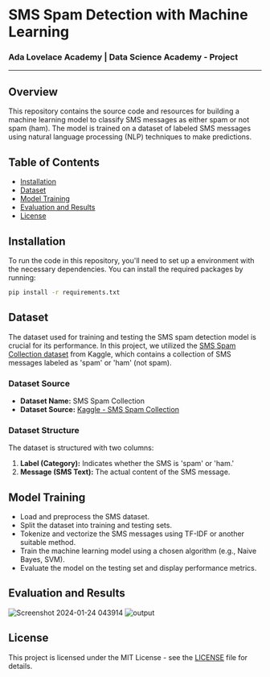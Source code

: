 # SMS Spam Detection with Machine Learning

### Ada Lovelace Academy | Data Science Academy - Project
-----

## Overview

This repository contains the source code and resources for building a machine learning model to classify SMS messages as either spam or not spam (ham). The model is trained on a dataset of labeled SMS messages using natural language processing (NLP) techniques to make predictions.

## Table of Contents

- [Installation](#installation)
- [Dataset](#dataset)
- [Model Training](#model-training)
- [Evaluation and Results](#evaluation-and-results)
- [License](#license)

## Installation

To run the code in this repository, you'll need to set up a environment with the necessary dependencies. You can install the required packages by running:

```bash
pip install -r requirements.txt
```
## Dataset

The dataset used for training and testing the SMS spam detection model is crucial for its performance. In this project, we utilized the [SMS Spam Collection dataset](https://www.kaggle.com/uciml/sms-spam-collection-dataset) from Kaggle, which contains a collection of SMS messages labeled as 'spam' or 'ham' (not spam).

### Dataset Source

- **Dataset Name:** SMS Spam Collection
- **Dataset Source:** [Kaggle - SMS Spam Collection](https://www.kaggle.com/uciml/sms-spam-collection-dataset)

### Dataset Structure

The dataset is structured with two columns:

1. **Label (Category):** Indicates whether the SMS is 'spam' or 'ham.'
2. **Message (SMS Text):** The actual content of the SMS message.

## Model Training
   - Load and preprocess the SMS dataset.
   - Split the dataset into training and testing sets.
   - Tokenize and vectorize the SMS messages using TF-IDF or another suitable method.
   - Train the machine learning model using a chosen algorithm (e.g., Naive Bayes, SVM).
   - Evaluate the model on the testing set and display performance metrics.
     
## Evaluation and Results
![Screenshot 2024-01-24 043914](https://github.com/yasonukan/Data-Science-Academy-Project/assets/73828987/82bd77b2-a7e6-4ee6-bba5-798c4a7be0df)
![output](https://github.com/yasonukan/Data-Science-Academy-Project/assets/73828987/09eb6a7c-09ad-4e68-9ace-ce5d5b3cd6f6)

## License

This project is licensed under the MIT License - see the [LICENSE](LICENSE) file for details.

